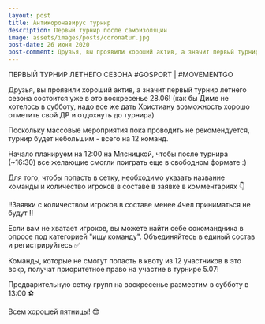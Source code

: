 ```yaml
---
layout: post
title: Антикоронавирус турнир
description: Первый турнир после самоизоляции
image: assets/images/posts/coronatur.jpg
post-date: 26 июня 2020
post-comment: Друзья, вы проявили хороший актив, а значит первый турнир летнего сезона состоится уже в это воскресенье 28.06!
---
```


ПЕРВЫЙ ТУРНИР ЛЕТНЕГО СЕЗОНА #GOSPORT | #MOVEMENTGO

Друзья, вы проявили хороший актив, а значит первый турнир летнего сезона состоится уже в это воскресенье 28.06! (как бы Диме не хотелось в субботу, надо все же дать Христиану возможность хорошо отметить свой ДР и отдохнуть до турнира)

Поскольку массовые мероприятия пока проводить не рекомендуется, турнир будет небольшим - всего на 12 команд.

Начало планируем на 12:00 на Мясницкой, чтобы после турнира (~16:30) все желающие смогли поиграть еще в свободном формате :)

Для того, чтобы попасть в сетку, необходимо указать название команды и количество игроков в составе в заявке в комментариях 👇

‼Заявки с количеством игроков в составе менее 4чел приниматься не будут ‼

Если вам не хватает игроков, вы можете найти себе сокомандника в опросе под категорией "ищу команду". Объединяйтесь в единый состав и регистрируйтесь ✅

Команды, которые не смогут попасть в квоту из 12 участников в это вскр, получат приоритетное право на участие в турнире 5.07!

Предварительную сетку групп на воскресенье разместим в субботу в 13:00 ⚽

Всем хорошей пятницы! 😎
